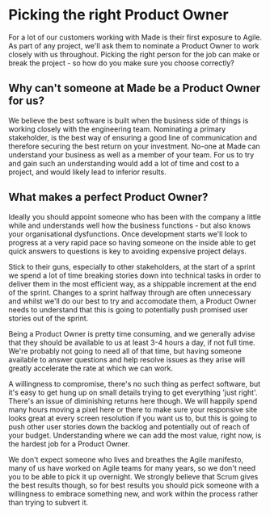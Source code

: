 Picking the right Product Owner
===============================

For a lot of our customers working with Made is their first exposure to Agile. As part of any project, we'll ask them to nominate a Product Owner to work closely with us throughout. Picking the right person for the job can make or break the project - so how do you make sure you choose correctly?

Why can't someone at Made be a Product Owner for us?
----------------------------------------------------

We believe the best software is built when the business side of things is working closely with the engineering team. Nominating a primary stakeholder, is the best way of ensuring a good line of communication and therefore securing the best return on your investment. No-one at Made can understand your business as well as a member of your team. For us to try and gain such an understanding would add a lot of time and cost to a project, and would likely lead to inferior results.

What makes a perfect Product Owner?
-----------------------------------

Ideally you should appoint someone who has been with the company a little while and understands well how the business functions - but also knows your organisational dysfunctions. Once development starts we'll look to progress at a very rapid pace so having someone on the inside able to get quick answers to questions is key to avoiding expensive project delays.

Stick to their guns, especially to other stakeholders, at the start of a sprint we spend a lot of time breaking stories down into technical tasks in order to deliver them in the most efficient way, as a shippable increment at the end of the sprint. Changes to a sprint halfway through are often unnecessary and whilst we'll do our best to try and accomodate them, a Product Owner needs to understand that this is going to potentially push promised user stories out of the sprint.

Being a Product Owner is pretty time consuming, and we generally advise that they should be available to us at least 3-4 hours a day, if not full time. We're probably not going to need all of that time, but having someone available to answer questions and help resolve issues as they arise will greatly accelerate the rate at which we can work.

A willingness to compromise, there's no such thing as perfect software, but it's easy to get hung up on small details trying to get everything 'just right'. There's an issue of diminishing returns here though. We will happily spend many hours moving a pixel here or there to make sure your responsive site looks great at every screen resolution if you want us to, but this is going to push other user stories down the backlog and potentially out of reach of your budget. Understanding where we can add the most value, right now, is the hardest job for a Product Owner.

We don't expect someone who lives and breathes the Agile manifesto, many of us have worked on Agile teams for many years, so we don't need you to be able to pick it up overnight. We strongly believe that Scrum gives the best results though, so for best results you should pick someone with a willingness to embrace something new, and work within the process rather than trying to subvert it.

